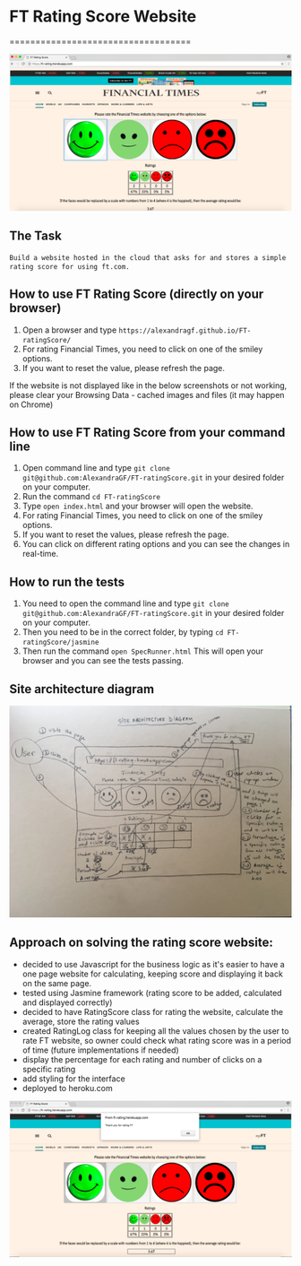 # FT Rating Score Website
===================================

 ![alt tag](public/Rating_page.png)

## The Task

```
Build a website hosted in the cloud that asks for and stores a simple rating score for using ft.com.
```

## How to use FT Rating Score (directly on your browser)

  1. Open a browser and type ``` https://alexandragf.github.io/FT-ratingScore/ ```		 
  2. For rating Financial Times, you need to click on one of the smiley options.		
  3. If you want to reset the value, please refresh the page.  		

 If the website is not displayed like in the below screenshots or not working, please clear your Browsing Data - cached images and files (it may happen on Chrome)




## How to use FT Rating Score from your command line

1. Open command line and type ``` git clone git@github.com:AlexandraGF/FT-ratingScore.git ``` in your desired folder on your computer.
2. Run the command ``` cd FT-ratingScore ```
3. Type ``` open index.html ``` and your browser will open the website.
4. For rating Financial Times, you need to click on one of the smiley options.
5. If you want to reset the values, please refresh the page.
6. You can click on different rating options and you can see the changes in real-time.

## How to run the tests

1. You need to open the command line and type ``` git clone git@github.com:AlexandraGF/FT-ratingScore.git ``` in your desired folder on your computer.
2. Then you need to be in the correct folder, by typing ``` cd FT-ratingScore/jasmine ```
3. Then run the command ``` open SpecRunner.html ``` This will open your browser and you can see the tests passing.

## Site architecture diagram

![alt tag](public/site_diagram.jpg)

## Approach on solving the rating score website:

 - decided to use Javascript for the business logic as it's easier to have a one page website for calculating, keeping score and displaying it back on the same page.
 - tested using Jasmine framework (rating score to be added, calculated and displayed correctly)
 - decided to have RatingScore class for rating the website, calculate the average, store the rating values
 - created RatingLog class for keeping all the values chosen by the user to rate FT website, so owner could check what rating score was in a period of time (future implementations if needed)
 - display the percentage for each rating and number of clicks on a specific rating
 - add styling for the interface
 - deployed to heroku.com

 ![alt tag](public/thank_you.png)
